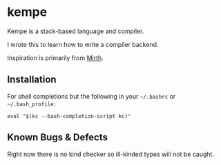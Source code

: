 # kempe

Kempe is a stack-based language and compiler.

I wrote this to learn how to write a compiler backend.

Inspiration is primarily from [Mirth](https://github.com/mirth-lang/mirth).

## Installation

For shell completions but the following in your `~/.bashrc` or
`~/.bash_profile`:

```
eval "$(kc --bash-completion-script kc)"
```

## Known Bugs & Defects

Right now there is no kind checker so ill-kinded types will not be caught.
